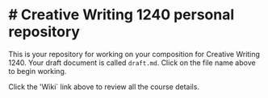 # # Creative Writing 1240 personal repository

This is your repository for working on your composition for Creative Writing 1240. Your draft document is called `draft.md`. Click on the file name above to begin working.

Click the 'Wiki` link above to review all the course details.


